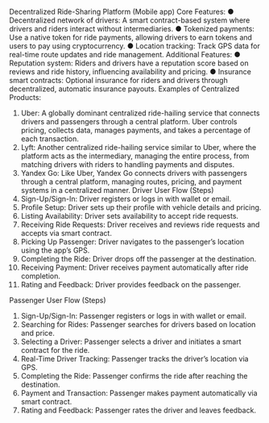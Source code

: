 Decentralized Ride-Sharing Platform (Mobile app)
Core Features:
● Decentralized network of drivers: A smart contract-based system where drivers and riders interact without intermediaries.
● Tokenized payments: Use a native token for ride payments, allowing drivers to earn tokens and users to pay using cryptocurrency.
● Location tracking: Track GPS data for real-time route updates and ride management.
Additional Features:
● Reputation system: Riders and drivers have a reputation score based on reviews and ride history, influencing availability and pricing.
● Insurance smart contracts: Optional insurance for riders and drivers through decentralized, automatic insurance payouts.
Examples of Centralized Products:
1. Uber: A globally dominant centralized ride-hailing service that connects drivers and passengers through a central platform. Uber controls pricing, collects data, manages payments, and takes a percentage of each transaction.
2. Lyft: Another centralized ride-hailing service similar to Uber, where the platform acts as the intermediary, managing the entire process, from matching drivers with riders to handling payments and disputes.
3. Yandex Go: Like Uber, Yandex Go connects drivers with passengers through a central platform, managing routes, pricing, and payment systems in a centralized manner.
Driver User Flow (Steps)
1. Sign-Up/Sign-In: Driver registers or logs in with wallet or email.
2. Profile Setup: Driver sets up their profile with vehicle details and pricing.
3. Listing Availability: Driver sets availability to accept ride requests.
4. Receiving Ride Requests: Driver receives and reviews ride requests and accepts
via smart contract.
5. Picking Up Passenger: Driver navigates to the passenger’s location using the app’s
GPS.
6. Completing the Ride: Driver drops off the passenger at the destination.
7. Receiving Payment: Driver receives payment automatically after ride completion.
8. Rating and Feedback: Driver provides feedback on the passenger.
 
Passenger User Flow (Steps)
1. Sign-Up/Sign-In: Passenger registers or logs in with wallet or email.
2. Searching for Rides: Passenger searches for drivers based on location and price.
3. Selecting a Driver: Passenger selects a driver and initiates a smart contract for the
ride.
4. Real-Time Driver Tracking: Passenger tracks the driver’s location via GPS.
5. Completing the Ride: Passenger confirms the ride after reaching the destination.
6. Payment and Transaction: Passenger makes payment automatically via smart
contract.
7. Rating and Feedback: Passenger rates the driver and leaves feedback.